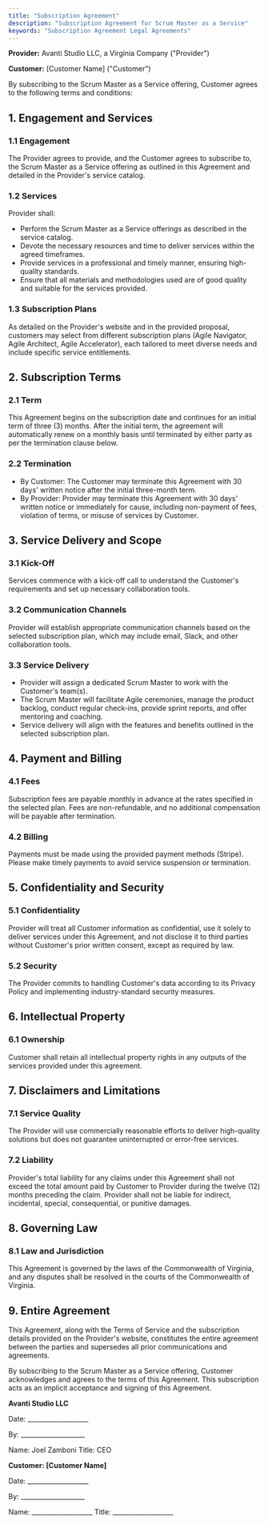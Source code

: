 ```yaml
---
title: "Subscription Agreement"
description: "Subscription Agreement for Scrum Master as a Service"
keywords: "Subscription Agreement Legal Agreements"
---
```


**Provider:** Avanti Studio LLC, a Virginia Company ("Provider")

**Customer:** \[Customer Name\] ("Customer")

By subscribing to the Scrum Master as a Service offering, Customer agrees to the following terms and conditions:

## 1. Engagement and Services

### 1.1 Engagement

The Provider agrees to provide, and the Customer agrees to subscribe to, the Scrum Master as a Service offering as
outlined in this Agreement and detailed in the Provider's service catalog.

### 1.2 Services

Provider shall:

- Perform the Scrum Master as a Service offerings as described in the service catalog.
- Devote the necessary resources and time to deliver services within the agreed timeframes.
- Provide services in a professional and timely manner, ensuring high-quality standards.
- Ensure that all materials and methodologies used are of good quality and suitable for the services provided.

### 1.3 Subscription Plans

As detailed on the Provider's website and in the provided proposal, customers may select from different subscription
plans (Agile Navigator, Agile Architect, Agile Accelerator), each tailored to meet diverse needs and include specific
service entitlements.

## 2. Subscription Terms

### 2.1 Term

This Agreement begins on the subscription date and continues for an initial term of three (3) months. After the initial
term, the agreement will automatically renew on a monthly basis until terminated by either party as per the termination
clause below.

### 2.2 Termination

- By Customer: The Customer may terminate this Agreement with 30 days' written notice after the initial three-month
  term.
- By Provider: Provider may terminate this Agreement with 30 days' written notice or immediately for cause, including
  non-payment of fees, violation of terms, or misuse of services by Customer.

## 3. Service Delivery and Scope

### 3.1 Kick-Off

Services commence with a kick-off call to understand the Customer's requirements and set up necessary collaboration
tools.

### 3.2 Communication Channels

Provider will establish appropriate communication channels based on the selected subscription plan, which may include
email, Slack, and other collaboration tools.

### 3.3 Service Delivery

- Provider will assign a dedicated Scrum Master to work with the Customer's team(s).
- The Scrum Master will facilitate Agile ceremonies, manage the product backlog, conduct regular check-ins, provide
  sprint reports, and offer mentoring and coaching.
- Service delivery will align with the features and benefits outlined in the selected subscription plan.

## 4. Payment and Billing

### 4.1 Fees

Subscription fees are payable monthly in advance at the rates specified in the selected plan. Fees are non-refundable,
and no additional compensation will be payable after termination.

### 4.2 Billing

Payments must be made using the provided payment methods (Stripe). Please make timely payments to avoid service
suspension or termination.

## 5. Confidentiality and Security

### 5.1 Confidentiality

Provider will treat all Customer information as confidential, use it solely to deliver services under this Agreement,
and not disclose it to third parties without Customer's prior written consent, except as required by law.

### 5.2 Security

The Provider commits to handling Customer's data according to its Privacy Policy and implementing industry-standard
security measures.

## 6. Intellectual Property

### 6.1 Ownership

Customer shall retain all intellectual property rights in any outputs of the services provided under this agreement.

## 7. Disclaimers and Limitations

### 7.1 Service Quality

The Provider will use commercially reasonable efforts to deliver high-quality solutions but does not guarantee
uninterrupted or error-free services.

### 7.2 Liability

Provider's total liability for any claims under this Agreement shall not exceed the total amount paid by Customer to
Provider during the twelve (12) months preceding the claim. Provider shall not be liable for indirect, incidental,
special, consequential, or punitive damages.

## 8. Governing Law

### 8.1 Law and Jurisdiction

This Agreement is governed by the laws of the Commonwealth of Virginia, and any disputes shall be resolved in the courts
of the Commonwealth of Virginia.

## 9. Entire Agreement

This Agreement, along with the Terms of Service and the subscription details provided on the Provider's website,
constitutes the entire agreement between the parties and supersedes all prior communications and agreements.

By subscribing to the Scrum Master as a Service offering, Customer acknowledges and agrees to the terms of this
Agreement. This subscription acts as an implicit acceptance and signing of this Agreement.

**Avanti Studio LLC**

Date: ___________________

By: ____________________

Name: Joel Zamboni
Title: CEO

**Customer: \[Customer Name\]**

Date: ___________________

By: ____________________

Name: ___________________
Title: ___________________